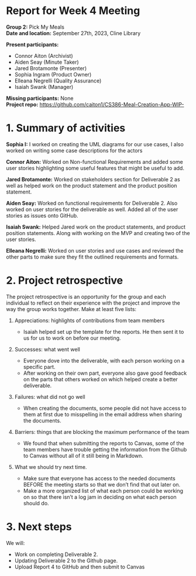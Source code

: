 # Report for Week 4 Meeting  
**Group 2:** Pick My Meals  
**Date and location:** September 27th, 2023, Cline Library  

**Present participants:**   
* Connor Aiton (Archivist)
* Aiden Seay (Minute Taker)
* Jared Brotamonte (Presenter)
* Sophia Ingram (Product Owner)
* Elleana Negrelli (Quality Assurance)
* Isaiah Swank (Manager)

**Missing participants:**  None  
**Project repo:** https://github.com/caiton1/CS386-Meal-Creation-App-WIP-  
# 1. Summary of activities
   
**Sophia I:** I worked on creating the UML diagrams for our use cases, I also worked on writing some case descriptions for the actors  

**Connor Aiton:** Worked on Non-functional Requirements and added some user stories highlighting some useful features that might be useful to add.  

**Jared Brotamonte:** Worked on stakeholders section for Deliverable 2 as well as helped work on the product statement and the product position statement.  

**Aiden Seay:** Worked on functional requirements for Deliverable 2. Also worked on user stories for the deliverable as well. Added all of the user stories as issues onto GitHub.  

**Isaiah Swank:** Helped Jared work on the product statements, and product position statements. Along with working on the MVP and creating two of the user stories. 

**Elleana Negrelli:** Worked on user stories and use cases and reviewed the other parts to make sure they fit the outlined requirements and formats.  

# 2. Project retrospective  
The project retrospective is an opportunity for the group and each individual to reflect on their experience with the project and improve the way the group works together. Make at least five lists:
1. Appreciations: highlights of contributions from team members
    * Isaiah helped set up the template for the reports. He then sent it to us for us to work on before our meeting. 


1. Successes: what went well  
    * Everyone dove into the deliverable, with each person working on a specific part. 
    * After working on their own part, everyone also gave good feedback on the parts that others worked on which helped create a better deliverable.


1. Failures: what did not go well  
    * When creating the documents, some people did not have access to them at first due to misspelling in the email address when sharing the documents.


1. Barriers: things that are blocking the maximum performance of the team  
    * We found that when submitting the reports to Canvas, some of the team members have trouble getting the information from the Github to Canvas without all of it still being in Markdown.


1. What we should try next time.  
    * Make sure that everyone has access to the needed documents BEFORE the meeting starts so that we don’t find that out later on.  
    * Make a more organized list of what each person could be working on so that there isn’t a log jam in deciding on what each person should do.  

# 3. Next steps  
We will:    

* Work on completing Deliverable 2.   
* Updating Deliverable 2 to the Github page.  
* Upload Report 4 to GitHub and then submit to Canvas  



